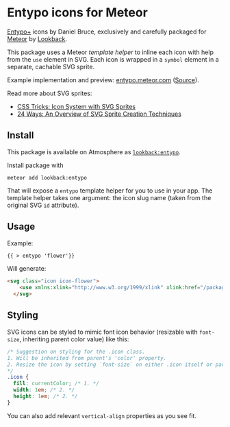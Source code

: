 # Entypo icons for Meteor

[Entypo+](http://entypo.com/) icons by Daniel Bruce, exclusively and carefully packaged for [Meteor](http://meteor.com) by [Lookback](http://lookback).

This package uses a Meteor *template helper* to inline each icon with help from the `use` element in SVG. Each icon is wrapped in a `symbol` element in a separate, cachable SVG sprite.

Example implementation and preview: [entypo.meteor.com](http://entypo.meteor.com) ([Source](http://github.com/lookback/meteor-entypo/tree/master/preview)).

Read more about SVG sprites:

- [CSS Tricks: Icon System with SVG Sprites](http://css-tricks.com/svg-sprites-use-better-icon-fonts/)
- [24 Ways: An Overview of SVG Sprite Creation Techniques](http://24ways.org/2014/an-overview-of-svg-sprite-creation-techniques/)

## Install

This package is available on Atmosphere as [`lookback:entypo`](https://atmospherejs.com/lookback/tooltips).

Install package with

```
meteor add lookback:entypo
```

That will expose a `entypo` template helper for you to use in your app. The template helper takes one argument: the icon slug name (taken from the original SVG `id` attribute).

## Usage

Example:

```html
{{ > entypo 'flower'}}
```

Will generate:

```html
<svg class="icon icon-flower">
    <use xmlns:xlink="http://www.w3.org/1999/xlink" xlink:href="/packages/lookback_entypo/entypo.svg#icon-flower"></use>
  </svg>
```

## Styling

SVG icons can be styled to mimic font icon behavior (resizable with `font-size`, inheriting parent color value) like this:

```scss
/* Suggestion on styling for the .icon class.
1. Will be inherited from parent's 'color' property.
2. Resize the icon by setting `font-size` on either .icon itself or parent.
*/
.icon {
  fill: currentColor; /* 1. */
  width: 1em; /* 2. */
  height: 1em; /* 2. */
}
```

You can also add relevant `vertical-align` properties as you see fit.
